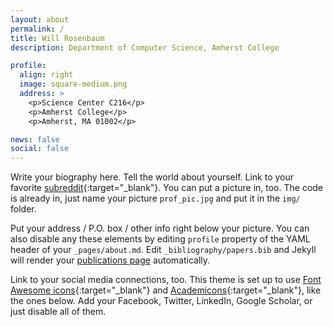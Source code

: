 ```yaml
---
layout: about
permalink: /
title: Will Rosenbaum
description: Department of Computer Science, Amherst College

profile:
  align: right
  image: square-medium.png
  address: >
    <p>Science Center C216</p>
    <p>Amherst College</p>
    <p>Amherst, MA 01002</p>

news: false
social: false
---
```




Write your biography here. Tell the world about yourself. Link to your favorite [subreddit](http://reddit.com){:target="\_blank"}. You can put a picture in, too. The code is already in, just name your picture `prof_pic.jpg` and put it in the `img/` folder.

Put your address / P.O. box / other info right below your picture. You can also disable any these elements by editing `profile` property of the YAML header of your `_pages/about.md`. Edit `_bibliography/papers.bib` and Jekyll will render your [publications page](/al-folio/publications/) automatically.

Link to your social media connections, too. This theme is set up to use [Font Awesome icons](http://fortawesome.github.io/Font-Awesome/){:target="\_blank"} and [Academicons](https://jpswalsh.github.io/academicons/){:target="\_blank"}, like the ones below. Add your Facebook, Twitter, LinkedIn, Google Scholar, or just disable all of them.
